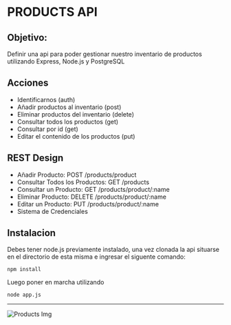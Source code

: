 # PRODUCTS API

## Objetivo:

Definir una api para poder gestionar nuestro inventario de productos utilizando Express, Node.js y PostgreSQL

## Acciones

- Identificarnos (auth)
- Añadir productos al inventario (post)
- Eliminar productos del inventario (delete)
- Consultar todos los productos (get)
- Consultar por id (get)
- Editar el contenido de los productos (put)

## REST Design

- Añadir Producto: POST /products/product
- Consultar Todos los Productos: GET /products
- Consultar un Producto: GET /products/product/:name
- Eliminar Producto: DELETE /products/product/:name
- Editar un Producto: PUT /products/product/:name
- Sistema de Credenciales

## Instalacion

Debes tener node.js previamente instalado, una vez clonada la api situarse en el directorio de esta misma e ingresar el siguente comando:

`npm install`

Luego poner en marcha utilizando

`node app.js`

---

![Products Img](/miniatura.jpg)